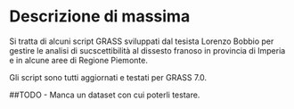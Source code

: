 # Descrizione di massima

Si tratta di alcuni script GRASS sviluppati dal tesista Lorenzo Bobbio per gestire le analisi di sucscettibilità al dissesto franoso in provincia di Imperia e in alcune aree di Regione Piemonte. 

Gli script sono tutti aggiornati e testati per GRASS 7.0.

##TODO - Manca un dataset con cui poterli testare.


